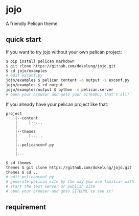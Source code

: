 # jojo
A friendly Pelican theme

## quick start

If you want to try jojo without your own pelican project:

```bash
$ pip install pelican markdown
$ git clone https://github.com/dokelung/jojo.git
$ cd jojo/examples
# edit exconf.py
jojo/examples $ pelican content -o output -s exconf.py
jojo/examples $ cd output
jojo/examples/output $ python -m pelican.server
# open your browser and goto your SITEURL, that's all!
```

If you already have your pelican project like that:

```
project
    |--content
    |     |--...
    |
    |--themes
    |     |--...
    |
    |--pelicanconf.py
    |
    |...
```

```bash
$ cd themes
themes $ git clone https://github.com/dokelung/jojo.git
themes $ cd ..
# edit pelicanconf.py
# generate pelican site by the way you are familiar with
# start the test server or publish site
# open your browser and goto SITEURL to see it!
```

## requirement
